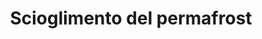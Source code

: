 ---
title: Scioglimento del permafrost
descriptionBody: 
    - il Permafrost è un tipo di terreno ghiacciato che si trova in aree in cui le temperature rimangono costantemente sotto lo zero. La superficie si scioglie in estate mentre gli strati più profondi, che in Siberia raggiungono anche 1500 metri, non hanno mai subito decongelamenti dall’ultima era glaciale, circa diecimila anni fa.<br/>Questo terreno ghiacciato contiene una grande quantità di carbonio, accumulato da piante e animali morti nel corso di migliaia di anni.
consequences:
    description:  Il riscaldamento globale aumenta il rischio di scongelamento del permafrost provocando per ossidazione o decomposizione, il rilascio repentino e non graduale, in atmosfera, di una quantità di carbonio sotto forma di anidride carbonica e/o metano che viene stimata ammontare al doppio di quella presente ora. Lo scioglimento del permafrost provocando il rilascio di gas serra, va a peggiorare ulteriormente l’incremento di temperatura innescando quindi un pericoloso loop climatico. In ultima analisi, anche se non come importanza, lo scioglimento di questi terreni potrebbe riportare in circolazione virus e microrganismi patogeni intrappolati da centinaia a migliaia di anni. Nel corso dei prossimi decenni si teme, inoltre, che le acque di fusione del permafrost potrebbero contribuire a raffreddare i mari della regione, e ad abbassarne la salinità.
index: 5
choords:
    x: 1716
    y: 143
---